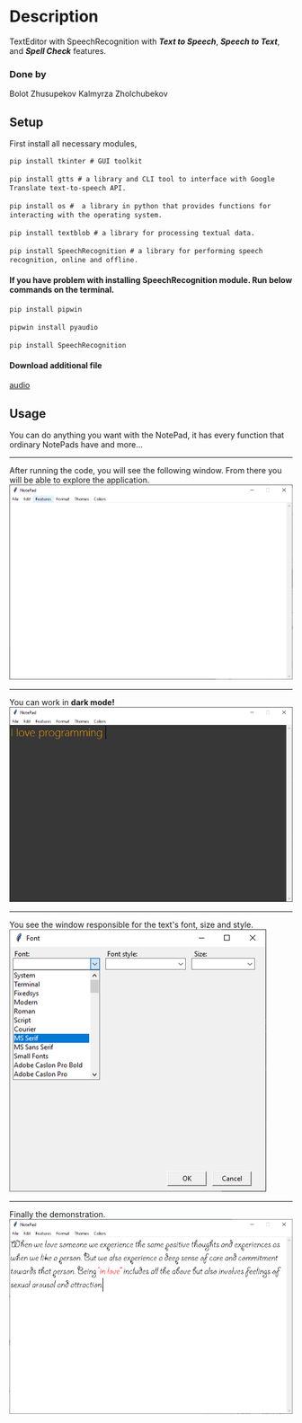 # Description
TextEditor with SpeechRecognition with ***Text to Speech***, ***Speech to Text***, and ***Spell Check*** features.  

### Done by
Bolot Zhusupekov
Kalmyrza Zholchubekov

## Setup
First install all necessary modules,
```
pip install tkinter # GUI toolkit 

pip install gtts # a library and CLI tool to interface with Google Translate text-to-speech API.

pip install os #  a library in python that provides functions for interacting with the operating system.

pip install textblob # a library for processing textual data.

pip install SpeechRecognition # a library for performing speech recognition, online and offline.

```
#### If you have problem with installing SpeechRecognition module. Run below commands on the terminal. 

```
pip install pipwin

pipwin install pyaudio

pip install SpeechRecognition
```

#### Download additional file

[audio](T22S.wav)

## Usage 

You can do anything you want with the NotePad, it has every function that ordinary NotePads have and more...
***
After running the code, you will see the following window. From there you will be able to explore the application. 
![](Images/first.png)
***
You can work in **dark mode!**
![](Images/night_on.png)
***
You see the window responsible for the text's font, size and style.
![](Images/font.png)
***
Finally the demonstration. 
![](Images/demonstration.png)




